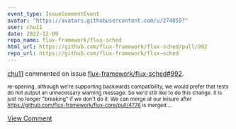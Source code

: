 ```yaml
---
event_type: IssueCommentEvent
avatar: "https://avatars.githubusercontent.com/u/274859?"
user: chu11
date: 2022-12-09
repo_name: flux-framework/flux-sched
html_url: https://github.com/flux-framework/flux-sched/pull/992
repo_url: https://github.com/flux-framework/flux-sched
---
```


<a href='https://github.com/chu11' target='_blank'>chu11</a> commented on issue <a href='https://github.com/flux-framework/flux-sched/pull/992' target='_blank'>flux-framework/flux-sched#992</a>.

<small>re-opening, although we're supporting backwards compatibility, we would prefer that tests do not output an unnecessary warning message.  So we'd still like to do this change.  It is just no longer "breaking" if we don't do it.  We can merge at our leisure after https://github.com/flux-framework/flux-core/pull/4776 is merged....</small>

<a href='https://github.com/flux-framework/flux-sched/pull/992' target='_blank'>View Comment</a>